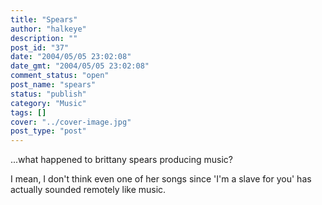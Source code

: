 ```yaml
---
title: "Spears"
author: "halkeye"
description: ""
post_id: "37"
date: "2004/05/05 23:02:08"
date_gmt: "2004/05/05 23:02:08"
comment_status: "open"
post_name: "spears"
status: "publish"
category: "Music"
tags: []
cover: "../cover-image.jpg"
post_type: "post"
---
```


...what happened to brittany spears producing music?

I mean, I don't think even one of her songs since 'I'm a slave for you' has actually sounded remotely like music.